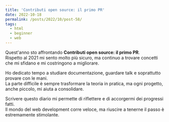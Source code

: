 ```yaml
---
title: 'Contributi open source: il primo PR'
date: 2022-10-18
permalink: /posts/2022/10/post-58/
tags:
  - html
  - beginner
  - web
---
```


Quest'anno sto affrontando **Contributi open source: il primo PR**.  
Rispetto al 2021 mi sento molto più sicuro, ma continuo a trovare concetti che mi sfidano e mi costringono a migliorare.

Ho dedicato tempo a studiare documentazione, guardare talk e soprattutto provare con le mani.  
La parte difficile è sempre trasformare la teoria in pratica, ma ogni progetto, anche piccolo, mi aiuta a consolidare.

Scrivere questo diario mi permette di riflettere e di accorgermi dei progressi fatti.  
Il mondo del web development corre veloce, ma riuscire a tenerne il passo è estremamente stimolante.

